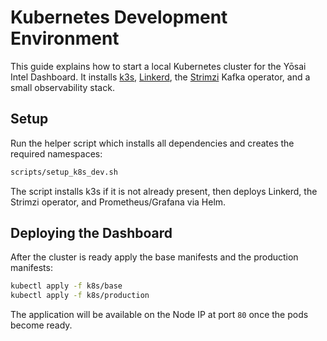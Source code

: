 # Kubernetes Development Environment

This guide explains how to start a local Kubernetes cluster for the Yōsai Intel Dashboard.
It installs [k3s](https://k3s.io), [Linkerd](https://linkerd.io), the [Strimzi](https://strimzi.io) Kafka operator, and a small observability stack.

## Setup

Run the helper script which installs all dependencies and creates the required namespaces:

```bash
scripts/setup_k8s_dev.sh
```

The script installs k3s if it is not already present, then deploys Linkerd, the Strimzi operator, and Prometheus/Grafana via Helm.

## Deploying the Dashboard

After the cluster is ready apply the base manifests and the production manifests:

```bash
kubectl apply -f k8s/base
kubectl apply -f k8s/production
```

The application will be available on the Node IP at port `80` once the pods become ready.
